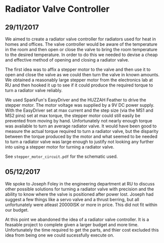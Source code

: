 # Radiator Valve Controller

## 29/11/2017

We aimed to create a radiator valve controller for radiators used for heat in homes and offices. The valve controller would be aware of the temperature in the room and then open or close the valve to bring the room temperature to the desired temperature. In order to do this we needed to devise a cheap and effective method of opening and closing a radiator valve.

The first idea was to affix a stepper motor to the valve and then use it to open and close the valve as we could then turn the valve in known amounts. We obtained a reasonably large stepper motor from the electronics lab at RU and then hooked it up to see if it could produce the required torque to turn a radiator valve reliably.

We used SparkFun's EasyDriver and the HUZZAH Feather to drive the stepper motor. The motor voltage was supplied by a 9V DC power supply. With the EasyDriver set at max current and the step size (via the MS1 and MS2 pins) set at max torque, the stepper motor could still easily be prevented from moving by hand. Unfortunately not nearly enough torque was available to turn an average radiator valve. It would have been good to measure the actual torque required to turn a radiator valve, but the disparity between the torque produced by the motor and what seemed to be needed to turn a radiator valve was large enough to justify not looking any further into using a stepper motor for turning a radiator valve.

See `stepper_motor_circuit.pdf` for the schematic used.

## 05/12/2017

We spoke to Joseph Foley in the engineering department at RU to discuss other possible solutions for turning a radiator valve with precision and the ability to know where the valve is positioned after power lost. Joseph had suggest a few things like a servo valve and a thrust berring, but all unfortunately were atleast 20000ISK or more in price. This did not fit within our budget.

At this point we abandoned the idea of a radiator valve controller. It is a feasable project to complete given a larger budget and more time. Unfortunately the time required to get the parts, and thier cost excluded this idea from being one we could sucessfully execute on.